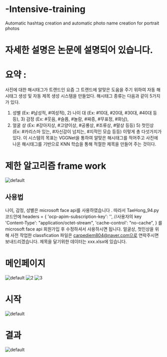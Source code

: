 # -Intensive-training
Automatic hashtag creation and automatic photo name creation for portrait photos
##
# 자세한 설명은 논문에 설명되어 있습니다. 

# 요약 : 
사진에 대한 해시태그가 트랜드인 요즘 그 트랜드에 알맞은 도움을 주기 위하여 자동 해시태그 생성 및 자동 제목 생성 시스템을 만들었다. 
해시태그 종류는 다음과 같이 5가지가 있다. 
1) 성별 (Ex: #남성적, #여성적), 2) 나이 대 (Ex: #10대, #20대, #30대, #40대 등등), 3) 감정 (Ex: #웃음, #슬픔, #놀람, #짜증, #무표정, #화남), 
4) 얼굴 상 (Ex: #강아지상, #고양이상, #공룡상, #조류상, #말상 등등) 5) 첫인상  (Ex: #카리스마 있는, #자신감이 넘치는, #지적인 모습 등등) 
이렇게 총 다섯가지가 있다. 
이 시스템의 목표는 VGGNet을 통하여 알맞은 해시태그를 적어주고 사진에 나온 해시태그를 기반으로 KNN 학습을 통해 적절한 제목을 만들어 주는 것이다.

# 제한 알고리즘 frame work
![default](https://user-images.githubusercontent.com/33194900/53875288-8df4d800-4047-11e9-9ed2-4a2bd40f0327.png)

## 사용법
나이, 감정, 성별은 microsoft face api를 사용하였습니다 . 따라서 TaeHong_94.py 코드안에 
headers = {
      'ocp-apim-subscription-key': '', //사용자의 key
      'Content-Type': "application/octet-stream",
      'cache-control': "no-cache",
    }
    를 microsoft face api 회원가입 후 수정하셔서 사용하시면 됩니다. 
얼굴상, 첫인상을 위해 사전 작업한 classfication 파일은 carpediem804@naver.com으로 연락주시면 보내드리겠습니다.
제목을 달기위한 데이터는 xxx.xlsx에 있습니다.

# 메인페이지
![default](https://user-images.githubusercontent.com/33194900/53875395-bed50d00-4047-11e9-9969-ce88c4ddb35a.JPG)
![2](https://user-images.githubusercontent.com/33194900/53875424-cdbbbf80-4047-11e9-87c0-60fd1a15658d.JPG)
![3](https://user-images.githubusercontent.com/33194900/53875430-d01e1980-4047-11e9-8ac1-b1042c04dd07.JPG)
# 시작
![default](https://user-images.githubusercontent.com/33194900/53875442-d44a3700-4047-11e9-9185-8cda3d8c519a.JPG)
# 결과
![default](https://user-images.githubusercontent.com/33194900/53875518-fc399a80-4047-11e9-936c-00c8d1d7e7e6.png)
